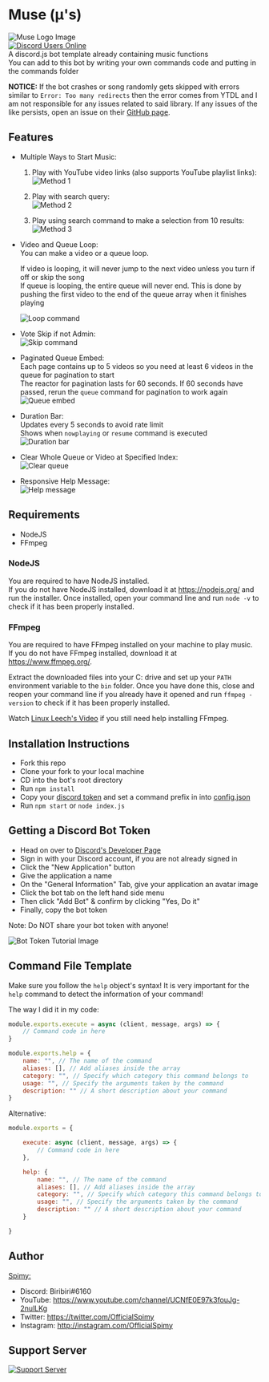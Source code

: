 # Muse (μ's)

![Muse Logo Image](assets/logo.png)\
[![Discord Users Online](https://discordapp.com/api/guilds/422469294786347016/widget.png?style=shield)](https://discord.gg/865tNC4)\
A discord.js bot template already containing music functions\
You can add to this bot by writing your own commands code and putting in the commands folder

**NOTICE:** If the bot crashes or song randomly gets skipped with errors similar to `Error: Too many redirects` then
the error comes from YTDL and I am not responsible for any issues related to said library. If any issues of the like
persists, open an issue on their [GitHub page](https://github.com/amishshah/ytdl-core-discord/issues/).

## Features

- Multiple Ways to Start Music:
    1. Play with YouTube video links (also supports YouTube playlist links):\
    ![Method 1](assets/features/play_command/method_1.png)

    1. Play with search query:\
    ![Method 2](assets/features/play_command/method_2.png)

    1. Play using search command to make a selection from 10 results:\
    ![Method 3](assets/features/play_command/method_3.png)

- Video and Queue Loop:\
    You can make a video or a queue loop.

    If video is looping, it will never jump to the next video unless you turn if off or skip the song\
    If queue is looping, the entire queue will never end. This is done by pushing the first video to the
    end of the queue array when it finishes playing

    ![Loop command](assets/features/loop_command.png)

- Vote Skip if not Admin:\
    ![Skip command](assets/features/skip_command.png)

- Paginated Queue Embed:\
    Each page contains up to 5 videos so you need at least 6 videos in the queue for pagination to start\
    The reactor for pagination lasts for 60 seconds. If 60 seconds have passed, rerun the `queue` command for
    pagination to work again\
    ![Queue embed](assets/features/queue_embed.gif)

- Duration Bar:\
    Updates every 5 seconds to avoid rate limit\
    Shows when `nowplaying` or `resume` command is executed\
    ![Duration bar](assets/features/duration_bar.gif)

- Clear Whole Queue or Video at Specified Index:\
    ![Clear queue](assets/features/clear_command.png)

- Responsive Help Message:\
    ![Help message](assets/features/help_message.png)

## Requirements

- NodeJS
- FFmpeg

### NodeJS

You are required to have NodeJS installed.\
If you do not have NodeJS installed, download it at <https://nodejs.org/> and run the installer.
Once installed, open your command line and run `node -v` to check if it has been properly installed.

### FFmpeg

You are required to have FFmpeg installed on your machine to play music.\
If you do not have FFmpeg installed, download it at <https://www.ffmpeg.org/>.

Extract the downloaded files into your C: drive and set up your `PATH` environment variable to the
`bin` folder. Once you have done this, close and reopen your command line if you already have it
opened and run `ffmpeg -version` to check if it has been properly installed.

Watch [Linux Leech's Video](https://www.youtube.com/watch?v=qjtmgCb8NcE) if you still need help
installing FFmpeg.

## Installation Instructions

- Fork this repo
- Clone your fork to your local machine
- CD into the bot's root directory
- Run `npm install`
- Copy your [discord token](#getting-a-discord-bot-token) and set a command prefix in into [config.json](config.json)
- Run `npm start` or `node index.js`

## Getting a Discord Bot Token

- Head on over to [Discord's Developer Page](https://discordapp.com/developers/applications/)
- Sign in with your Discord account, if you are not already signed in
- Click the "New Application" button
- Give the application a name
- On the "General Information" Tab, give your application an avatar image
- Click the bot tab on the left hand side menu
- Then click "Add Bot" & confirm by clicking "Yes, Do it"
- Finally, copy the bot token

Note: Do NOT share your bot token with anyone!

![Bot Token Tutorial Image](./assets/bot_token_tutorial.png)

## Command File Template

Make sure you follow the `help` object's syntax! It is very important for the `help` command to detect
the information of your command!

The way I did it in my code:

```js
module.exports.execute = async (client, message, args) => {
    // Command code in here
}

module.exports.help = {
    name: "", // The name of the command
    aliases: [], // Add aliases inside the array
    category: "", // Specify which category this command belongs to
    usage: "", // Specify the arguments taken by the command
    description: "" // A short description about your command
}
```

Alternative:

```js
module.exports = {

    execute: async (client, message, args) => {
        // Command code in here
    },

    help: {
        name: "", // The name of the command
        aliases: [], // Add aliases inside the array
        category: "", // Specify which category this command belongs to
        usage: "", // Specify the arguments taken by the command
        description: "" // A short description about your command
    }

}
```

## Author

[Spimy:](https://github.com/Spimy)

- Discord: Biribiri#6160
- YouTube: <https://www.youtube.com/channel/UCNfE0E97k3fouJg-2nulLKg>
- Twitter: <https://twitter.com/OfficialSpimy>
- Instagram: <http://instagram.com/OfficialSpimy>

## Support Server

[![Support Server](https://discordapp.com/api/guilds/422469294786347016/widget.png?style=banner2)](https://discord.gg/865tNC4)
